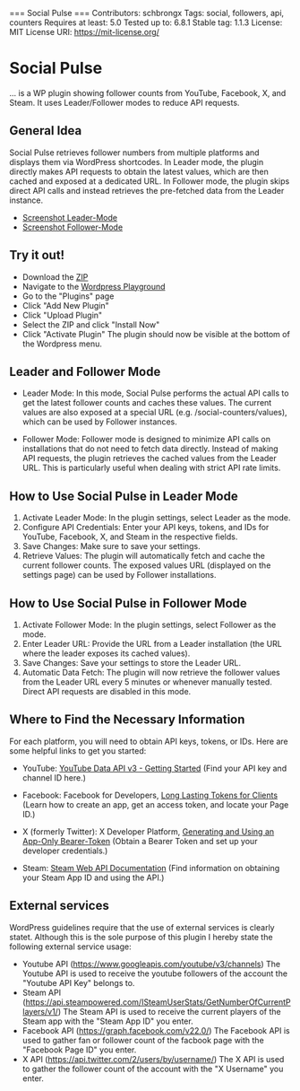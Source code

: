 === Social Pulse ===
Contributors: schbrongx
Tags: social, followers, api, counters
Requires at least: 5.0
Tested up to: 6.8.1
Stable tag: 1.1.3
License: MIT
License URI: https://mit-license.org/

# Social Pulse
... is a WP plugin showing follower counts from YouTube, Facebook, X, and Steam. It uses Leader/Follower modes to reduce API requests.

## General Idea
Social Pulse retrieves follower numbers from multiple platforms and displays them via WordPress shortcodes. In Leader mode, the plugin directly makes API requests to obtain the latest values, which are then cached and exposed at a dedicated URL. In Follower mode, the plugin skips direct API calls and instead retrieves the pre-fetched data from the Leader instance.
* [Screenshot Leader-Mode](assets/screenshot-leader-mode.png)
* [Screenshot Follower-Mode](assets/screenshot-follower-mode.png)

## Try it out!
* Download the [ZIP](https://github.com/schbrongx/social-pulse/releases/download/v1.0/social-pulse.zip)
* Navigate to the [Wordpress Playground](https://playground.wordpress.net/)
* Go to the "Plugins" page
* Click "Add New Plugin"
* Click "Upload Plugin"
* Select the ZIP and click "Install Now"
* Click "Activate Plugin"
The plugin should now be visible at the bottom of the Wordpress menu.

## Leader and Follower Mode
* Leader Mode:
In this mode, Social Pulse performs the actual API calls to get the latest follower counts and caches these values. The current values are also exposed at a special URL (e.g. /social-counters/values), which can be used by Follower instances.

* Follower Mode:
Follower mode is designed to minimize API calls on installations that do not need to fetch data directly. Instead of making API requests, the plugin retrieves the cached values from the Leader URL. This is particularly useful when dealing with strict API rate limits.

## How to Use Social Pulse in Leader Mode
1. Activate Leader Mode:
In the plugin settings, select Leader as the mode.
2. Configure API Credentials:
Enter your API keys, tokens, and IDs for YouTube, Facebook, X, and Steam in the respective fields.
3. Save Changes:
Make sure to save your settings.
4. Retrieve Values:
The plugin will automatically fetch and cache the current follower counts. The exposed values URL (displayed on the settings page) can be used by Follower installations.

## How to Use Social Pulse in Follower Mode
1. Activate Follower Mode:
In the plugin settings, select Follower as the mode.
2. Enter Leader URL:
Provide the URL from a Leader installation (the URL where the leader exposes its cached values).
3. Save Changes:
Save your settings to store the Leader URL.
4. Automatic Data Fetch:
The plugin will now retrieve the follower values from the Leader URL every 5 minutes or whenever manually tested. Direct API requests are disabled in this mode.

## Where to Find the Necessary Information
For each platform, you will need to obtain API keys, tokens, or IDs. Here are some helpful links to get you started:

* YouTube:
[YouTube Data API v3 - Getting Started](https://developers.google.com/youtube/v3/getting-started)
(Find your API key and channel ID here.)

* Facebook:
Facebook for Developers, [Long Lasting Tokens for Clients](https://developers.facebook.com/docs/facebook-login/guides/access-tokens/get-long-lived/#long-via-code)
(Learn how to create an app, get an access token, and locate your Page ID.)

* X (formerly Twitter):
X Developer Platform, [Generating and Using an App-Only Bearer-Token](https://docs.x.com/resources/fundamentals/authentication/oauth-2-0/bearer-tokens)
(Obtain a Bearer Token and set up your developer credentials.)

* Steam:
[Steam Web API Documentation](https://steamcommunity.com/dev)
(Find information on obtaining your Steam App ID and using the API.)

## External services
WordPress guidelines require that the use of external services is clearly statet. Although this is the sole purpose of this plugin I hereby state the following external service usage:
* Youtube API (https://www.googleapis.com/youtube/v3/channels)
The Youtube API is used to receive the youtube followers of the account the "Youtube API Key" belongs to.
* Steam API (https://api.steampowered.com/ISteamUserStats/GetNumberOfCurrentPlayers/v1/)
The Steam API is used to receive the current players of the Steam app with the "Steam App ID" you enter.
* Facebook API (https://graph.facebook.com/v22.0/)
The Facebook API is used to gather fan or follower count of the facbook page with the "Facebook Page ID" you enter.
* X API (https://api.twitter.com/2/users/by/username/)
The X API is used to gather the follower count of the account with the "X Username" you enter.
